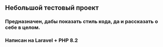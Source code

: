 ## Небольшой тестовый проект

### Предназначен, дабы показать стиль кода, да и рассказать о себе в целом.

### **Написан на Laravel** + PHP 8.2
